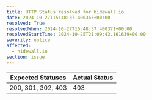 ```yaml
---
title: HTTP Status resolved for hidewall.io
date: 2024-10-27T15:48:37.400363+00:00
resolved: True
resolvedWhen: 2024-10-27T15:48:37.400371+00:00
resolvedStartTime: 2024-10-25T21:09:43.161639+00:00
severity: notice
affected:
  - hidewall.io
section: issue
---
```


| Expected Statuses | Actual Status  |
|-------------------|----------------|
| 200, 301, 302, 403 | 403 |
